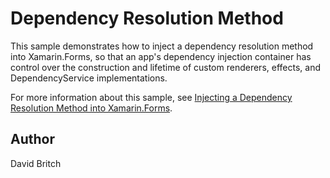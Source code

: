 Dependency Resolution Method
============================

This sample demonstrates how to inject a dependency resolution method into Xamarin.Forms, so that an app's dependency injection container has control over the construction and lifetime of custom renderers, effects, and DependencyService implementations.

For more information about this sample, see [Injecting a Dependency Resolution Method into Xamarin.Forms](https://docs.microsoft.com/xamarin/xamarin-forms/internals/dependency-injection).

Author
------

David Britch
